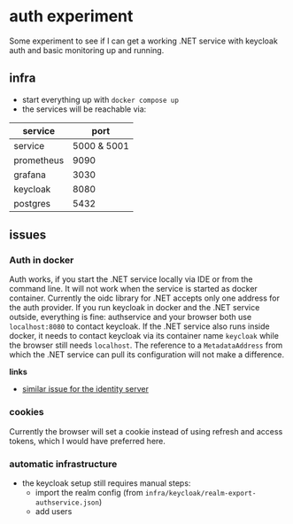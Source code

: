 # auth experiment

Some experiment to see if I can get a working .NET service with keycloak auth and basic monitoring up and running.

## infra

- start everything up with `docker compose up`
- the services will be reachable via:

| service    | port        |
| ---------- | ----------- |
| service    | 5000 & 5001 |
| prometheus | 9090        |
| grafana    | 3030        |
| keycloak   | 8080        |
| postgres   | 5432        |

## issues

### Auth in docker
Auth works, if you start the .NET service locally via IDE or from the command line. It will not work when the service is started as docker container. Currently the oidc library for .NET accepts only one address for the auth provider. If you run keycloak in docker and the .NET service outside, everything is fine: authservice and your browser both use `localhost:8080` to contact keycloak. If the .NET service also runs inside docker, it needs to contact keycloak via its container name `keycloak` while the browser still needs `localhost`. The reference to a `MetadataAddress` from which the .NET service can pull its configuration will not make a difference.

**links**
- [similar issue for the identity server](https://github.com/IdentityServer/IdentityServer4/issues/4668)

### cookies
Currently the browser will set a cookie instead of using refresh and access tokens, which I would have preferred here. 

### automatic infrastructure
- the keycloak setup still requires manual steps:
  - import the realm config (from `infra/keycloak/realm-export-authservice.json`)
  - add users
